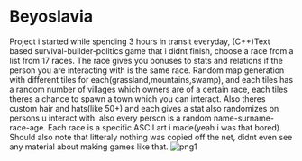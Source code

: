 # Beyoslavia
Project i started while spending 3 hours in transit everyday,
(C++)Text based survival-builder-politics game that i didnt finish, choose a race from a list from 17 races. The race gives you bonuses to stats and relations if the person you are interacting with is the same race. Random map generation with different tiles for each(grassland,mountains,swamp), and each tiles has a random number of villages which owners are of a certain race, each tiles theres a chance to spawn a town which you can interact.
Also theres custom hair and hats(like 50+) and each gives a stat also randomizes on persons u interact with. also every person is a random name-surname-race-age. Each race is a specific ASCII art i made(yeah i was that bored).
Should also note that litteraly nothing was copied off the net, didnt even see any material about making games like that.
![png1](https://github.com/user-attachments/assets/1ce9545d-2341-4895-a5b0-2e4cf75a9c2e)
